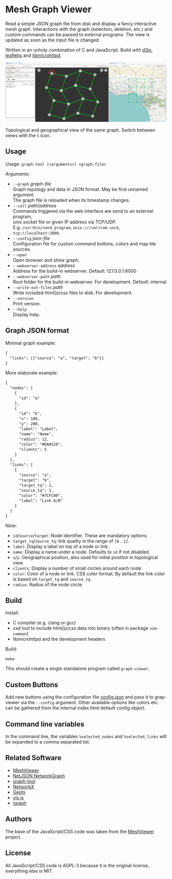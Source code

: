 # Mesh Graph Viewer

Read a simple JSON graph file from disk and display a fancy interactive mesh graph. Interactions with the graph (selection, deletion, etc.) and custom commands can be passed to external programs. The view is updated as soon as the input file is changed.

Written in an unholy combination of C and JavaScript. Build with [d3js](https://d3js.org/), [leafletjs](https://leafletjs.com/) and [libmicrohttpd](https://www.gnu.org/software/libmicrohttpd/).

![graph and map view](screenshot.png)

Topological and geographical view of the same graph. Switch between views with the `S` icon.

## Usage

Usage: `graph-tool [<arguments>] <graph-file>`

Arguments:

* `--graph` *graph-file*  
  Graph topology and data in JSON format. May be first unnamed argument.  
  The graph file is reloaded when its timestamp changes.
* `--call` *path|address*  
  Commands triggered via the web interface are send to an external program,  
  unix socket file or given IP address via TCP/UDP.  
  E.g. `/usr/bin/send_program`, `unix:///var/com.sock`, `tcp://localhost:3000`.
* `--config` *json-file*  
  Configuration file for custom command buttons, colors and map tile sources.
* `--open`  
  Open browser and show graph.
* `--webserver-address` *address*  
  Address for the build-in webserver. Default: 127.0.0.1:8000
* `--webserver-path` *path*  
  Root folder for the build-in webserver. For development. Default: internal
* `--write-out-files` *path*  
  Write included html/js/css files to disk. For development.
* `--version`  
  Print version.
* `--help`  
  Display help.

## Graph JSON format

Minimal graph example:
```
{
  "links": [{"source": "a", "target": "b"}]
}
```

More elaborate example:
```
{
  "nodes": [
    {
      "id": "a"
    },
    {
      "id": "b",
      "x": 100,
      "y": 200,
      "label": "Label",
      "name": "Name",
      "radius": 12,
      "color": "#DAA520",
      "clients": 5
    }
  ],
  "links": [
    {
      "source": "a",
      "target": "b",
      "target_tq": 1,
      "source_tq": 1,
      "color": "#7CFC00",
      "label": "Link A/B"
    }
  ]
}
```

Note:

* `id`/`source`/`target`: Node identifier. These are mandatory options.
* `target_tq`/`source_tq`: link quality in the range of `[0..1]`.
* `label`: Display a label on top of a node or link.
* `name`: Display a name under a node. Defaults to `id` if not disabled.
* `x`/`y`: Geographical position, also used for initial position in topological view.
* `clients`: Display a number of small circles around each node.
* `color`: Color of a node or link. CSS color format. By default the link color is based on `target_tq` and `source_tq`.
* `radius`: Radius of the node circle.

## Build

Install:

- C compiler (e.g. clang or gcc)
- xxd tool to include html/js/css data into binary (often in package `vim-common`)
- libmicrohttpd and the development headers

Build:

```
make
```

This should create a single standalone program called `graph-viewer`.

## Custom Buttons

Add new buttons using the configuration file [config.json](config.json) and pass it to grap-viewer via the `--config` argument. Other available options like colors etc. can be gathered from the internal index.html default config object.

## Command line variables

In the command line, the variables `%selected_nodes` and `%selected_links` will be expanded to a comma separated list.

## Related Software

* [MeshViewer](https://github.com/ffrgb/meshviewer)
* [NetJSON NetworkGraph](https://github.com/openwisp/netjsongraph.js)
* [graph-tool](https://graph-tool.skewed.de/)
* [NetworkX](https://networkx.github.io/)
* [Gephi](https://gephi.org/)
* [vis.js](http://visjs.org/)
* [igraph](https://igraph.org/redirect.html)

## Authors

The base of the JavaScript/CSS code was taken from the [MeshViewer](https://github.com/ffrgb/meshviewer) project.

## License

All JavaScript/CSS code is AGPL-3 because it is the original license, everything else is MIT.
